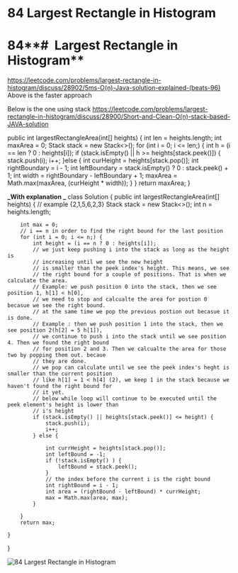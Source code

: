 # 84 Largest Rectangle in Histogram

# 84**#  Largest Rectangle in Histogram**

https://leetcode.com/problems/largest-rectangle-in-histogram/discuss/28902/5ms-O(n)-Java-solution-explained-(beats-96) 
Above is the faster approach

Below is the one using stack
https://leetcode.com/problems/largest-rectangle-in-histogram/discuss/28900/Short-and-Clean-O(n)-stack-based-JAVA-solution 

public int largestRectangleArea(int[] heights) {
        int len = heights.length;
        int maxArea = 0;
        Stack<Integer> stack = new Stack<>();
        for (int i = 0; i <= len;) {
            int h = (i == len ? 0 : heights[i]);
            if (stack.isEmpty() || h >= heights[stack.peek()]) {
                stack.push(i);
                i++;
            }else {
                int curHeight = heights[stack.pop()];
                int rightBoundary = i - 1;
                int leftBoundary = stack.isEmpty() ? 0 : stack.peek() + 1;
                int width = rightBoundary - leftBoundary + 1;
                maxArea = Math.max(maxArea, (curHeight * width));
            }
        }
        return maxArea;
    }
 
**_With explanation _**
class Solution {
    public int largestRectangleArea(int[] heights) {
        // example {2,1,5,6,2,3}
        Stack<Integer> stack = new Stack<>();
        int n = heights.length;
        
        int max = 0;
        // i == n in order to find the right bound for the last position
        for (int i = 0; i <= n;) {
            int height = (i == n ? 0 : heights[i]);
            // we just keep pushing i into the stack as long as the height is
            // increasing until we see the new height
            // is smaller than the peek index's height. This means, we see
            // the right bound for a couple of positions. That is when we calculate the area.
            // Example: we push position 0 into the stack, then we see position 1, h[1] < h[0],
            // we need to stop and calcualte the area for postion 0 becasue we see the right bound.
            // at the same time we pop the previous postion out becasue it is done.
            // Example : then we push position 1 into the stack, then we see position 2(h[2] = 5 h[1]), 
            // we continue to push i into the stack until we see position 4. Then we found the right bound
            // for position 2 and 3. Then we calcualte the area for those two by popping them out. becaue
            // they are done.
            // we pop can calculate until we see the peek index's heght is smaller than the current position 
            // like h[1] = 1 < h[4] (2), we keep 1 in the stack because we haven't found the right bound for
            // it yet. 
            // below while loop will continue to be executed until the peek element's height is lower than
            // i's height
            if (stack.isEmpty() || heights[stack.peek()] <= height) {
                stack.push(i);
                i++;
            } else {
                
                int currHeight = heights[stack.pop()];
                int leftBound = -1;
                if (!stack.isEmpty() ) {
                    leftBound = stack.peek();
                }
                // the index before the current i is the right bound
                int rightBound = i - 1;
                int area = (rightBound - leftBound) * currHeight;
                max = Math.max(area, max);
            }

        }
        return max;
            
    }
}

![84 Largest Rectangle in Histogram](images/84 Largest%20Rectangle%20in%20Histogram.png)

